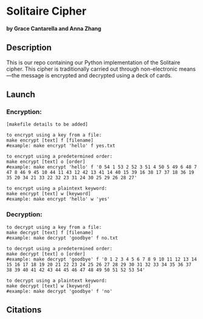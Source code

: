 # Solitaire Cipher
#### by Grace Cantarella and Anna Zhang

## Description
This is our repo containing our Python implementation of the Solitaire cipher. This cipher is traditionally carried out through non-electronic means—the message is encrypted and decrypted using a deck of cards.

## Launch

### Encryption:
```
[makefile details to be added]

to encrypt using a key from a file:
make encrypt [text] f [filename]
#example: make encrypt 'hello' f yes.txt

to encrypt using a predetermined order:
make encrypt [text] o [order]
#example: make encrypt 'hello' f '0 54 1 53 2 52 3 51 4 50 5 49 6 48 7 47 8 46 9 45 10 44 11 43 12 42 13 41 14 40 15 39 16 38 17 37 18 36 19 35 20 34 21 33 22 32 23 31 24 30 25 29 26 28 27'

to encrypt using a plaintext keyword:
make encrypt [text] w [keyword]
#example: make encrypt 'hello' w 'yes'
```

### Decryption:
```
to decrypt using a key from a file:
make decrypt [text] f [filename]
#example: make decrypt 'goodbye' f no.txt

to decrypt using a predetermined order:
make decrypt [text] o [order]
#example: make decrypt 'goodbye' f '0 1 2 3 4 5 6 7 8 9 10 11 12 13 14 15 16 17 18 19 20 21 22 23 24 25 26 27 28 29 30 31 32 33 34 35 36 37 38 39 40 41 42 43 44 45 46 47 48 49 50 51 52 53 54'

to decrypt using a plaintext keyword:
make decrypt [text] w [keyword]
#example: make decrypt 'goodbye' f 'no'

```

 ## Citations
